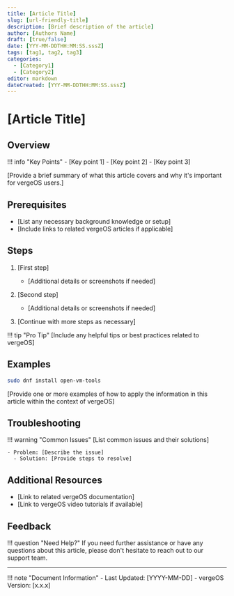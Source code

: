 ```yaml
---
title: [Article Title]
slug: [url-friendly-title]
description: [Brief description of the article]
author: [Authors Name]
draft: [true/false]
date: [YYY-MM-DDTHH:MM:SS.sssZ]
tags: [tag1, tag2, tag3]
categories:
  - [Category1]
  - [Category2]
editor: markdown
dateCreated: [YYY-MM-DDTHH:MM:SS.sssZ]
---
```


# [Article Title]

## Overview

!!! info "Key Points"
    - [Key point 1]
    - [Key point 2]
    - [Key point 3]

[Provide a brief summary of what this article covers and why it's important for vergeOS users.]

## Prerequisites

- [List any necessary background knowledge or setup]
- [Include links to related vergeOS articles if applicable]

## Steps

1. [First step]
   - [Additional details or screenshots if needed]

2. [Second step]
   - [Additional details or screenshots if needed]

3. [Continue with more steps as necessary]

!!! tip "Pro Tip"
    [Include any helpful tips or best practices related to vergeOS]

## Examples

```bash
sudo dnf install open-vm-tools
```

[Provide one or more examples of how to apply the information in this article within the context of vergeOS]

## Troubleshooting

!!! warning "Common Issues"
    [List common issues and their solutions]

    - Problem: [Describe the issue]
      - Solution: [Provide steps to resolve]

## Additional Resources

- [Link to related vergeOS documentation]
- [Link to vergeOS video tutorials if available]

## Feedback

!!! question "Need Help?"
    If you need further assistance or have any questions about this article, please don't hesitate to reach out to our support team.

---

!!! note "Document Information"
    - Last Updated: [YYYY-MM-DD]
    - vergeOS Version: [x.x.x]